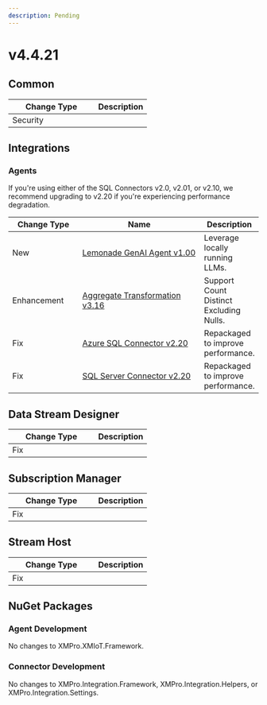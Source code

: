 ```yaml
---
description: Pending
---
```


# v4.4.21

## Common

<table><thead><tr><th width="157">Change Type</th><th>Description</th></tr></thead><tbody><tr><td>Security</td><td></td></tr></tbody></table>

## Integrations

### Agents

If you're using either of the SQL Connectors v2.0, v2.01, or v2.10, we recommend upgrading to v2.20 if you're experiencing performance degradation.

<table><thead><tr><th width="129">Change Type</th><th width="250">Name</th><th>Description</th></tr></thead><tbody><tr><td>New</td><td><a href="https://xmpro.gitbook.io/lemonade">Lemonade GenAI Agent v1.00</a></td><td>Leverage locally running LLMs.</td></tr><tr><td>Enhancement</td><td><a href="https://xmpro.gitbook.io/aggregate">Aggregate Transformation v3.16</a></td><td>Support Count Distinct Excluding Nulls.</td></tr><tr><td>Fix</td><td><a href="https://xmpro.gitbook.io/azure-sql-connector">Azure SQL Connector v2.20</a></td><td>Repackaged to improve performance.</td></tr><tr><td>Fix</td><td><a href="https://xmpro.gitbook.io/sql-server-connector">SQL Server Connector v2.20</a></td><td>Repackaged to improve performance.</td></tr></tbody></table>

## Data Stream Designer

<table><thead><tr><th width="157">Change Type</th><th>Description</th></tr></thead><tbody><tr><td>Fix</td><td></td></tr></tbody></table>

## Subscription Manager

<table><thead><tr><th width="157">Change Type</th><th>Description</th></tr></thead><tbody><tr><td>Fix</td><td></td></tr></tbody></table>

## Stream Host

<table><thead><tr><th width="157">Change Type</th><th>Description</th></tr></thead><tbody><tr><td>Fix</td><td></td></tr></tbody></table>

## NuGet Packages

### Agent Development

No changes to XMPro.XMIoT.Framework.

### Connector Development

No changes to XMPro.Integration.Framework, XMPro.Integration.Helpers, or XMPro.Integration.Settings.
